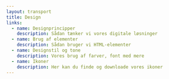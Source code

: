 ```yaml
---
layout: transport
title: Design
links:
  - name: Designprincipper
    description: Sådan tænker vi vores digitale løsninger
  - name: Brug af elementer
    description: Sådan bruger vi HTML-elementer
  - name: Designstil og tone
    description: Vores brug af farver, font med mere
  - name: Ikoner
    description: Her kan du finde og downloade vores ikoner
---
```

